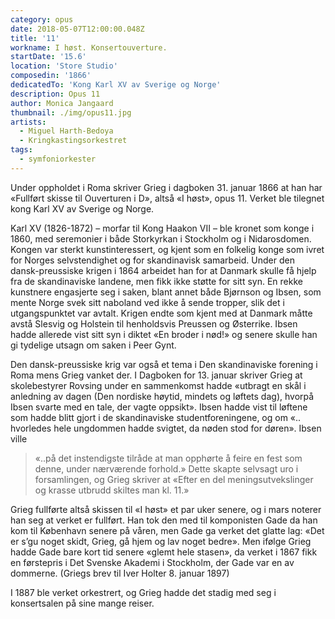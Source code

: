 ```yaml
---
category: opus
date: 2018-05-07T12:00:00.048Z
title: '11'
workname: I høst. Konsertouverture.
startDate: '15.6'
location: 'Store Studio'
composedin: '1866'
dedicatedTo: 'Kong Karl XV av Sverige og Norge'
description: Opus 11
author: Monica Jangaard
thumbnail: ./img/opus11.jpg
artists:
  - Miguel Harth-Bedoya
  - Kringkastingsorkestret
tags:
  - symfoniorkester
---
```

Under oppholdet i Roma skriver Grieg i dagboken 31. januar 1866 at han har «Fullført skisse til Ouverturen i D», altså «I høst», opus 11. Verket ble tilegnet kong Karl XV av Sverige og Norge.

Karl XV (1826-1872) – morfar til Kong Haakon VII – ble kronet som konge i 1860, med seremonier i både Storkyrkan i Stockholm og i Nidarosdomen. Kongen var sterkt kunstinteressert, og kjent som en folkelig konge som ivret for Norges selvstendighet og for skandinavisk samarbeid. Under den dansk-preussiske krigen i 1864 arbeidet han for at Danmark skulle få hjelp fra de skandinaviske landene, men fikk ikke støtte for sitt syn. En rekke kunstnere engasjerte seg i saken, blant annet både Bjørnson og Ibsen, som mente Norge svek sitt naboland ved ikke å sende tropper, slik det i utgangspunktet var avtalt. Krigen endte som kjent med at Danmark måtte avstå Slesvig og Holstein til henholdsvis Preussen og Østerrike. Ibsen hadde allerede vist sitt syn i diktet «En broder i nød!» og senere skulle han gi tydelige utsagn om saken i Peer Gynt.

Den dansk-preussiske krig var også et tema i Den skandinaviske forening i Roma mens Grieg vanket der. I Dagboken for 13. januar skriver Grieg at skolebestyrer Rovsing under en sammenkomst hadde «utbragt en skål i anledning av dagen (Den nordiske høytid, mindets og løftets dag), hvorpå Ibsen svarte med en tale, der vagte oppsikt». Ibsen hadde vist til løftene som hadde blitt gjort i de skandinaviske studentforeningene, og om «.. hvorledes hele ungdommen hadde svigtet, da nøden stod for døren». Ibsen ville

> «..på det instendigste tilråde at man opphørte å feire en fest som denne, under nærværende forhold.» Dette skapte selvsagt uro i forsamlingen, og Grieg skriver at «Efter en del meningsutvekslinger og krasse utbrudd skiltes man kl. 11.»

Grieg fullførte altså skissen til «I høst» et par uker senere, og i mars noterer han seg at verket er fullført. Han tok den med til komponisten Gade da han kom til København senere på våren, men Gade ga verket det glatte lag: «Det er s’gu noget skidt, Grieg, gå hjem og lav noget bedre». Men ifølge Grieg hadde Gade bare kort tid senere «glemt hele stasen», da verket i 1867 fikk en førstepris i Det Svenske Akademi i Stockholm, der Gade var en av dommerne. (Griegs brev til Iver Holter 8. januar 1897)

I 1887 ble verket orkestrert, og Grieg hadde det stadig med seg i konsertsalen på sine mange reiser.
